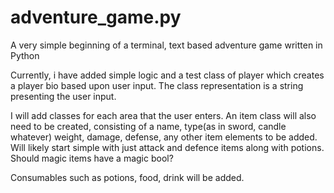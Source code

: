 # adventure_game.py
 A very simple beginning of a terminal, text based adventure game written in Python

Currently, i have added simple logic and a test class of player which creates a player bio based upon user input. The class representation is a string presenting the user input.

I will add classes for each area that the user enters. An item class will also need to be created, consisting of a name, type(as in sword, candle whatever) weight, damage, defense, any other item elements to be added. Will likely start simple with just attack and defence items along with potions. Should magic items have a magic bool? 

Consumables such as potions, food, drink will be added.
